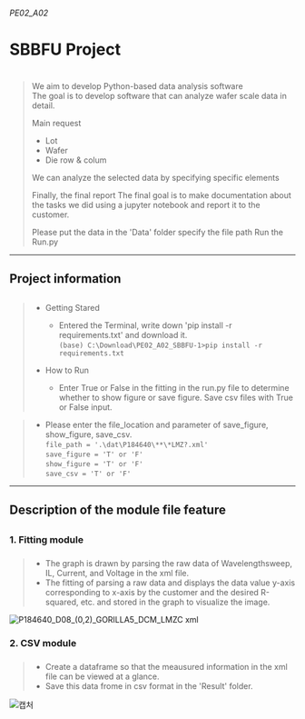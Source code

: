<h6>PE02_A02<h6>
<h1> SBBFU Project <h1>
 
#####
> We aim to develop Python-based data analysis software \
> The goal is to develop software that can analyze wafer scale data in detail.
>
> Main request 
> + Lot
> + Wafer
> + Die row & colum
> 
> We can analyze the selected data by specifying specific elements
>
> Finally, the final report The final goal is to make documentation about the tasks 
> we did using a jupyter notebook and report it to the customer.
>
> Please put the data in the 'Data' folder specify the file path Run the Run.py 

 
***

<h2> Project information <h2>

#####
>* Getting Stared
>   + Entered the Terminal, write down 'pip install -r requirements.txt' and download it. \
>``(base) C:\Download\PE02_A02_SBBFU-1>pip install -r requirements.txt``
>
>
>* How to Run
>   + Enter True or False in the fitting in the run.py file to determine whether to show figure or save figure.
 Save csv files with True or False input.

>    + Please enter the file_location and parameter of save_figure, show_figure, save_csv. \
``file_path = '.\dat\P184640\**\*LMZ?.xml'``\
``save_figure = 'T' or 'F' `` \
``show_figure = 'T' or 'F' `` \
``save_csv = 'T' or 'F'``
***



<h2> Description of the module file feature <h2>

 <h3> 1. Fitting module <h3>
 
#####
  >-   The graph is drawn by parsing the raw data of Wavelengthsweep, IL, Current, and Voltage in the xml file.
  >-   The fitting of parsing a raw data and displays the data value y-axis corresponding to x-axis by the customer and the desired R-squared, etc. and stored in the graph to visualize the image.
 
![P184640_D08_(0,2)_GORILLA5_DCM_LMZC xml](https://user-images.githubusercontent.com/80964488/117802229-3211e380-b290-11eb-81dc-c5e460009392.png)


 <h3> 2. CSV module <h3>
 
#####
  >- Create a dataframe so that the meausured information in the xml file can be viewed at a glance.
  >- Save this data frome in csv format in the 'Result' folder.
 
 
 ![캡처](https://user-images.githubusercontent.com/80964488/117802539-903ec680-b290-11eb-969f-6fd459a8d594.PNG)
